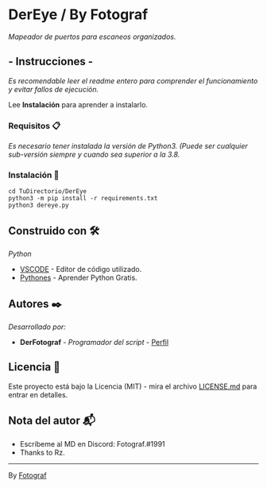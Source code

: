 # DerEye / By Fotograf

_Mapeador de puertos para escaneos organizados._

## - Instrucciones -

_Es recomendable leer el readme entero para comprender el funcionamiento y evitar fallos de ejecución._

Lee **Instalación** para aprender a instalarlo.


### Requisitos 📋

_Es necesario tener instalada la versión de Python3. (Puede ser cualquier sub-versión siempre y cuando sea superior a la 3.8._


### Instalación 🔧

    cd TuDirectorio/DerEye
    python3 -m pip install -r requirements.txt
    python3 dereye.py

## Construido con 🛠️

_Python_

* [VSCODE](https://code.visualstudio.com/) - Editor de código utilizado.
* [Pythones](https://pythones.net/) - Aprender Python Gratis.

## Autores ✒️

_Desarrollado por:_

* **DerFotograf** - *Programador del script* - [Perfil](https://github.com/DerFotograf)

## Licencia 📄

Este proyecto está bajo la Licencia (MIT) - mira el archivo [LICENSE.md](LICENSE.md) para entrar en detalles.

## Nota del autor 📬

* Escríbeme al MD en Discord: Fotograf.#1991 
* Thanks to Rz.

---
By [Fotograf](https://github.com/DerFotograf)
